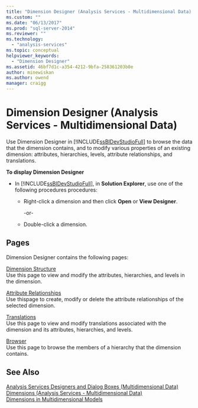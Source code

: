 ```yaml
---
title: "Dimension Designer (Analysis Services - Multidimensional Data) | Microsoft Docs"
ms.custom: ""
ms.date: "06/13/2017"
ms.prod: "sql-server-2014"
ms.reviewer: ""
ms.technology: 
  - "analysis-services"
ms.topic: conceptual
helpviewer_keywords: 
  - "Dimension Designer"
ms.assetid: 46bf7d1c-a354-4212-9bfa-258361203b0e
author: minewiskan
ms.author: owend
manager: craigg
---
```

# Dimension Designer (Analysis Services - Multidimensional Data)
  Use Dimension Designer in [!INCLUDE[ssBIDevStudioFull](../includes/ssbidevstudiofull-md.md)] to browse the data that the dimension contains, and to modify various properties of an existing dimension: attributes, hierarchies, levels, attribute relationships, and translations.  
  
 **To display Dimension Designer**  
  
-   In [!INCLUDE[ssBIDevStudioFull](../includes/ssbidevstudiofull-md.md)], in **Solution Explorer**, use one of the following procedures procedures:  
  
    -   Right-click a dimension and then click **Open** or **View Designer**.  
  
         -or-  
  
    -   Double-click a dimension.  
  
## Pages  
 Dimension Designer contains the following pages:  
  
 [Dimension Structure](dimension-structure-dimension-designer-analysis-services-multidimensional-data.md)  
 Use this page to view and modify the attributes, hierarchies, and levels in the dimension.  
  
 [Attribute Relationships](attribute-relationships-dimension-designer-analysis-services-multidimensional-data.md)  
 Use thispage to create, modify or delete the attribute relationships of the selected dimension.  
  
 [Translations](translations-dimension-designer-analysis-services-multidimensional-data.md)  
 Use this page to view and modify translations associated with the dimension and its attributes, hierarchies, and levels.  
  
 [Browser](browser-dimension-designer-analysis-services-multidimensional-data.md)  
 Use this page to browse the members of a hierarchy that the dimension contains.  
  
## See Also  
 [Analysis Services Designers and Dialog Boxes &#40;Multidimensional Data&#41;](analysis-services-designers-and-dialog-boxes-multidimensional-data.md)   
 [Dimensions &#40;Analysis Services - Multidimensional Data&#41;](multidimensional-models-olap-logical-dimension-objects/dimensions-analysis-services-multidimensional-data.md)   
 [Dimensions in Multidimensional Models](multidimensional-models/dimensions-in-multidimensional-models.md)  
  
  
